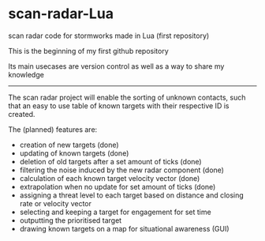 # scan-radar-Lua
scan radar code for stormworks made in Lua (first repository)


This is the beginning of my first github repository

Its main usecases are version control as well as a way to share my knowledge

---

The scan radar project will enable the sorting of unknown contacts, such that an easy to use table of known targets with their respective ID is created.

The (planned) features are:

- creation of new targets (done)
- updating of known targets (done)
- deletion of old targets after a set amount of ticks (done)
- filtering the noise induced by the new radar component (done)
- calculation of each known target velocity vector (done)
- extrapolation when no update for set amount of ticks (done)
- assigning a threat level to each target based on distance and closing rate or velocity vector
- selecting and keeping a target for engagement for set time
- outputting the prioritised target
- drawing known targets on a map for situational awareness (GUI)
